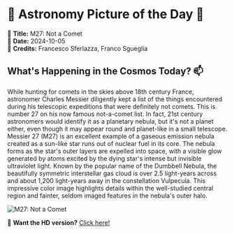 # 🌌 **Astronomy Picture of the Day** 🌌

🔭 **Title:** M27: Not a Comet  
📅 **Date:** 2024-10-05  
📸 **Credits:** Francesco Sferlazza, Franco Sgueglia  

## **What's Happening in the Cosmos Today?** 📫

While hunting for comets in the skies above 18th century France, astronomer Charles Messier diligently kept a list of the things encountered during his telescopic expeditions that were definitely not comets. This is number 27 on his now famous not-a-comet list. In fact, 21st century astronomers would identify it as a planetary nebula, but it's not a planet either, even though it may appear round and planet-like in a small telescope. Messier 27 (M27) is an excellent example of a gaseous emission nebula created as a sun-like star runs out of nuclear fuel in its core. The nebula forms as the star's outer layers are expelled into space, with a visible glow generated by atoms excited by the dying star's intense but invisible ultraviolet light. Known by the popular name of the Dumbbell Nebula, the beautifully symmetric interstellar gas cloud is over 2.5 light-years across and about 1,200 light-years away in the constellation Vulpecula. This impressive color image highlights details within the well-studied central region and fainter, seldom imaged features in the nebula's outer halo.


![M27: Not a Comet](https://apod.nasa.gov/apod/image/2410/m27_RGB_CC_FLAT_MEW1024.jpg)

🌠 **Want the HD version?** [Click here!](https://apod.nasa.gov/apod/image/2410/m27_RGB_CC_FLAT_MEW.jpg)
